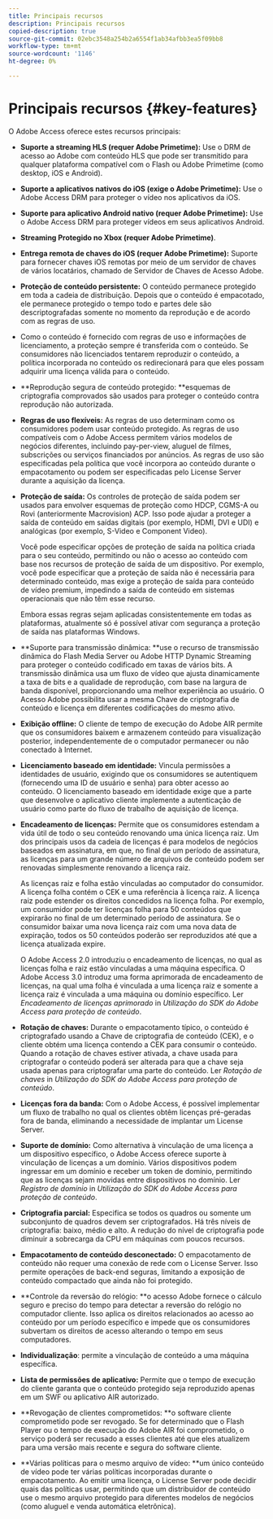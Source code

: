```yaml
---
title: Principais recursos
description: Principais recursos
copied-description: true
source-git-commit: 02ebc3548a254b2a6554f1ab34afbb3ea5f09bb8
workflow-type: tm+mt
source-wordcount: '1146'
ht-degree: 0%

---
```


# Principais recursos {#key-features}

O Adobe Access oferece estes recursos principais:

* **Suporte a streaming HLS (requer Adobe Primetime):** Use o DRM de acesso ao Adobe com conteúdo HLS que pode ser transmitido para qualquer plataforma compatível com o Flash ou Adobe Primetime (como desktop, iOS e Android).
* **Suporte a aplicativos nativos do iOS (exige o Adobe Primetime):** Use o Adobe Access DRM para proteger o vídeo nos aplicativos da iOS.
* **Suporte para aplicativo Android nativo (requer Adobe Primetime):** Use o Adobe Access DRM para proteger vídeos em seus aplicativos Android.
* **Streaming Protegido no Xbox (requer Adobe Primetime)**.
* **Entrega remota de chaves do iOS (requer Adobe Primetime):** Suporte para fornecer chaves iOS remotas por meio de um servidor de chaves de vários locatários, chamado de Servidor de Chaves de Acesso Adobe.
* **Proteção de conteúdo persistente:** O conteúdo permanece protegido em toda a cadeia de distribuição. Depois que o conteúdo é empacotado, ele permanece protegido o tempo todo e partes dele são descriptografadas somente no momento da reprodução e de acordo com as regras de uso.
* Como o conteúdo é fornecido com regras de uso e informações de licenciamento, a proteção sempre é transferida com o conteúdo. Se consumidores não licenciados tentarem reproduzir o conteúdo, a política incorporada no conteúdo os redirecionará para que eles possam adquirir uma licença válida para o conteúdo.
* **Reprodução segura de conteúdo protegido: **esquemas de criptografia comprovados são usados para proteger o conteúdo contra reprodução não autorizada.
* **Regras de uso flexíveis:** As regras de uso determinam como os consumidores podem usar conteúdo protegido. As regras de uso compatíveis com o Adobe Access permitem vários modelos de negócios diferentes, incluindo pay-per-view, aluguel de filmes, subscrições ou serviços financiados por anúncios. As regras de uso são especificadas pela política que você incorpora ao conteúdo durante o empacotamento ou podem ser especificadas pelo License Server durante a aquisição da licença.
* **Proteção de saída:** Os controles de proteção de saída podem ser usados para envolver esquemas de proteção como HDCP, CGMS-A ou Rovi (anteriormente Macrovision) ACP. Isso pode ajudar a proteger a saída de conteúdo em saídas digitais (por exemplo, HDMI, DVI e UDI) e analógicas (por exemplo, S-Video e Component Video).

  Você pode especificar opções de proteção de saída na política criada para o seu conteúdo, permitindo ou não o acesso ao conteúdo com base nos recursos de proteção de saída de um dispositivo. Por exemplo, você pode especificar que a proteção de saída não é necessária para determinado conteúdo, mas exige a proteção de saída para conteúdo de vídeo premium, impedindo a saída de conteúdo em sistemas operacionais que não têm esse recurso.

  Embora essas regras sejam aplicadas consistentemente em todas as plataformas, atualmente só é possível ativar com segurança a proteção de saída nas plataformas Windows.

* **Suporte para transmissão dinâmica: **use o recurso de transmissão dinâmica do Flash Media Server ou Adobe HTTP Dynamic Streaming para proteger o conteúdo codificado em taxas de vários bits. A transmissão dinâmica usa um fluxo de vídeo que ajusta dinamicamente a taxa de bits e a qualidade de reprodução, com base na largura de banda disponível, proporcionando uma melhor experiência ao usuário. O Acesso Adobe possibilita usar a mesma Chave de criptografia de conteúdo e licença em diferentes codificações do mesmo ativo.
* **Exibição offline:** O cliente de tempo de execução do Adobe AIR permite que os consumidores baixem e armazenem conteúdo para visualização posterior, independentemente de o computador permanecer ou não conectado à Internet.
* **Licenciamento baseado em identidade:** Vincula permissões a identidades de usuário, exigindo que os consumidores se autentiquem (fornecendo uma ID de usuário e senha) para obter acesso ao conteúdo. O licenciamento baseado em identidade exige que a parte que desenvolve o aplicativo cliente implemente a autenticação de usuário como parte do fluxo de trabalho de aquisição de licença.
* **Encadeamento de licenças:** Permite que os consumidores estendam a vida útil de todo o seu conteúdo renovando uma única licença raiz. Um dos principais usos da cadeia de licenças é para modelos de negócios baseados em assinatura, em que, no final de um período de assinatura, as licenças para um grande número de arquivos de conteúdo podem ser renovadas simplesmente renovando a licença raiz.

  As licenças raiz e folha estão vinculadas ao computador do consumidor. A licença folha contém o CEK e uma referência à licença raiz. A licença raiz pode estender os direitos concedidos na licença folha. Por exemplo, um consumidor pode ter licenças folha para 50 conteúdos que expirarão no final de um determinado período de assinatura. Se o consumidor baixar uma nova licença raiz com uma nova data de expiração, todos os 50 conteúdos poderão ser reproduzidos até que a licença atualizada expire.

  O Adobe Access 2.0 introduziu o encadeamento de licenças, no qual as licenças folha e raiz estão vinculadas a uma máquina específica. O Adobe Access 3.0 introduz uma forma aprimorada de encadeamento de licenças, na qual uma folha é vinculada a uma licença raiz e somente a licença raiz é vinculada a uma máquina ou domínio específico. Ler *Encadeamento de licenças aprimorado* in *Utilização do SDK do Adobe Access para proteção de conteúdo*.

* **Rotação de chaves:** Durante o empacotamento típico, o conteúdo é criptografado usando a Chave de criptografia de conteúdo (CEK), e o cliente obtém uma licença contendo a CEK para consumir o conteúdo. Quando a rotação de chaves estiver ativada, a chave usada para criptografar o conteúdo poderá ser alterada para que a chave seja usada apenas para criptografar uma parte do conteúdo. Ler *Rotação de chaves* in *Utilização do SDK do Adobe Access para proteção de conteúdo*.

* **Licenças fora da banda:** Com o Adobe Access, é possível implementar um fluxo de trabalho no qual os clientes obtêm licenças pré-geradas fora de banda, eliminando a necessidade de implantar um License Server.
* **Suporte de domínio:** Como alternativa à vinculação de uma licença a um dispositivo específico, o Adobe Access oferece suporte à vinculação de licenças a um domínio. Vários dispositivos podem ingressar em um domínio e receber um token de domínio, permitindo que as licenças sejam movidas entre dispositivos no domínio. Ler *Registro de domínio* in *Utilização do SDK do Adobe Access para proteção de conteúdo*.

* **Criptografia parcial:** Especifica se todos os quadros ou somente um subconjunto de quadros devem ser criptografados. Há três níveis de criptografia: baixo, médio e alto. A redução do nível de criptografia pode diminuir a sobrecarga da CPU em máquinas com poucos recursos.
* **Empacotamento de conteúdo desconectado:** O empacotamento de conteúdo não requer uma conexão de rede com o License Server. Isso permite operações de back-end seguras, limitando a exposição de conteúdo compactado que ainda não foi protegido.
* **Controle da reversão do relógio: **o acesso Adobe fornece o cálculo seguro e preciso do tempo para detectar a reversão do relógio no computador cliente. Isso aplica os direitos relacionados ao acesso ao conteúdo por um período específico e impede que os consumidores subvertam os direitos de acesso alterando o tempo em seus computadores.
* **Individualização**: permite a vinculação de conteúdo a uma máquina específica.
* **Lista de permissões de aplicativo:** Permite que o tempo de execução do cliente garanta que o conteúdo protegido seja reproduzido apenas em um SWF ou aplicativo AIR autorizado.
* **Revogação de clientes comprometidos: **o software cliente comprometido pode ser revogado. Se for determinado que o Flash Player ou o tempo de execução do Adobe AIR foi comprometido, o serviço poderá ser recusado a esses clientes até que eles atualizem para uma versão mais recente e segura do software cliente.
* **Várias políticas para o mesmo arquivo de vídeo: **um único conteúdo de vídeo pode ter várias políticas incorporadas durante o empacotamento. Ao emitir uma licença, o License Server pode decidir quais das políticas usar, permitindo que um distribuidor de conteúdo use o mesmo arquivo protegido para diferentes modelos de negócios (como aluguel e venda automática eletrônica).
